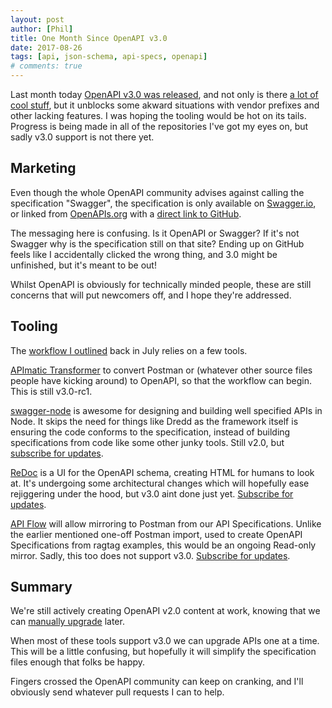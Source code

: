 ```yaml
---
layout: post
author: [Phil]
title: One Month Since OpenAPI v3.0
date: 2017-08-26
tags: [api, json-schema, api-specs, openapi]
# comments: true
---
```


Last month today [OpenAPI v3.0 was released](https://www.openapis.org/blog/2017/07/26/the-oai-announces-the-openapi-specification-3-0-0), and not only is there [a lot of cool stuff](https://blog.readme.io/an-example-filled-guide-to-swagger-3-2/), but it unblocks some akward situations with vendor prefixes and other lacking features. I was hoping the tooling would be hot on its tails. Progress is being made in all of the repositories I've got my eyes on, but sadly v3.0 support is not there yet.

## Marketing

Even though the whole OpenAPI community advises against calling the specification "Swagger", the specification is only available on [Swagger.io](https://swagger.io/specification/), or linked from [OpenAPIs.org](http://openapis.org) with a [direct link to GitHub](https://github.com/OAI/OpenAPI-Specification/blob/master/versions/3.0.0.md).

The messaging here is confusing. Is it OpenAPI or Swagger? If it's not Swagger why is the specification still on that site? Ending up on GitHub feels like I accidentally clicked the wrong thing, and 3.0 might be unfinished, but it's meant to be out!

Whilst OpenAPI is obviously for technically minded people, these are still concerns that will put newcomers off, and I hope they're addressed.

## Tooling

The [workflow I outlined](/api/2017/07/20/my-vision-for-a-perfect-world-in-api-specification/) back in July relies on a few tools.

[APImatic Transformer](https://apimatic.io/transformer) to convert Postman or (whatever other source files people have kicking around) to OpenAPI, so that the workflow can begin. This is still v3.0-rc1.

[swagger-node](https://github.com/swagger-api/swagger-node) is awesome for designing and building well specified APIs in Node. It skips the need for things like Dredd as the framework itself is ensuring the code conforms to the specification, instead of building specifications from code like some other junky tools. Still v2.0, but [subscribe for updates](https://github.com/swagger-api/swagger-node/issues/514).

[ReDoc](https://rebilly.github.io/ReDoc) is a UI for the OpenAPI schema, creating HTML for humans to look at. It's undergoing some architectural changes which will hopefully ease rejiggering under the hood, but v3.0 aint done just yet. [Subscribe for updates](https://github.com/Rebilly/ReDoc/issues/312).

[API Flow](https://github.com/luckymarmot/API-Flow/) will allow mirroring to Postman from our API Specifications. Unlike the earlier mentioned one-off Postman import, used to create OpenAPI Specifications from ragtag examples, this would be an ongoing Read-only mirror. Sadly, this too does not support v3.0. [Subscribe for updates](https://github.com/luckymarmot/API-Flow/issues/102).

## Summary

We're still actively creating OpenAPI v2.0 content at work, knowing that we can [manually upgrade](https://blog.runscope.com/posts/tutorial-upgrading-swagger-2-api-definition-to-openapi-3) later.

When most of these tools support v3.0 we can upgrade APIs one at a time. This will be a little confusing, but hopefully it will simplify the specification files enough that folks be happy.

Fingers crossed the OpenAPI community can keep on cranking, and I'll obviously send whatever pull requests I can to help.
